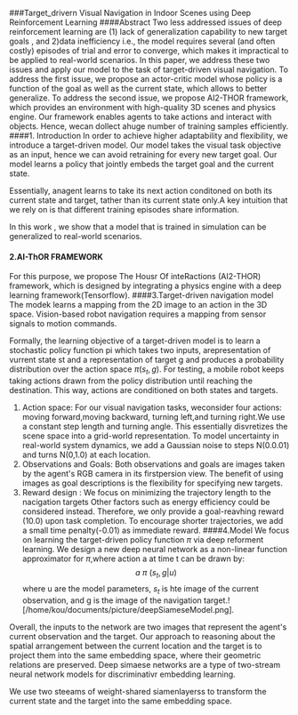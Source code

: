 ###Target_drivern Visual Navigation in Indoor Scenes using Deep Reinforcement Learning
####Abstract 
Two less addressed issues of deep reinforcement learning are (1) lack of generalization capability to new target goals , and 2)data inefficiency i.e., the model requires several (and often costly) episodes of trial and error to converge, which makes it impractical to be applied to real-world scenarios. In this paper, we address these two issues and apply our model to the task of target-driven visual navigation. To address the first issue, we propose an actor-critic model whose policy  is a function of the goal as well as the current  state, which allows to better generalize. To address the second issue, we propose AI2-THOR framework, which provides an environment with high-quality 3D scenes and physics engine. Our framework enables agents to take actions and interact with objects. Hence, wecan dollect ahuge number of training samples efficiently.
####1. Introduction 
In order to achieve higher adaptability and flexibility, we introduce a target-driven model. Our model takes the visual task objective as an input, hence we can avoid  retraining for every new target goal. Our model learns a policy that jointly embeds the target goal and the current state.

Essentially, anagent learns to take its  next action conditoned on both its current state and target, tather than its current state only.A key intuition that we rely on is that different training episodes share information.  

In this work , we show that a model that is trained in simulation can be generalized to real-world scenarios.
#### 2.AI-ThOR FRAMEWORK
For this purpose, we propose The Housr Of inteRactions (AI2-THOR) framework, which is designed by integrating a physics engine with a deep learning framework(Tensorflow).
####3.Target-driven navigation model
The modek learns a mapping from the 2D image to an action in the 3D space.
Vision-based robot navigation requires a mapping from sensor signals to motion commands.

Formally, the learning  objective of a target-driven model is to learn a stochastic policy function pi which takes two inputs, arepresentation of vurrent state st and a representation of target g and produces a probability distribution over the action space $\pi(s_t,g)$. For testing, a mobile robot keeps taking actions drawn from the policy distribution until reaching the destination. This way, actions are conditioned on both states and targets.
1) Action space: 
For our visual navigation tasks, weconsider four actions: moving forward,moving backward, turning left,and turning right.We use a constant step length and turning angle. This essentially disvretizes the scene space into a grid-world representation. To model uncertainty in real-world system dynamics, we add a Gaussian noise to steps N(0.0.01) and turns N(0,1.0) at each location.
2) Observations and Goals:
Both observations and goals are images taken by the agent's RGB camera in its firstpersion view. The benefit of using images as goal descriptions is the flexibility for specifying new targets.
3) Reward design :
We focus on minimizing the trajectory length to the nacigation targets Other factors such as energy efficiency could be considered instead. Therefore, we only provide a goal-reavhing reward (10.0) upon task completion. To encourage shorter trajectories, we add a small time penalty(-0.01) as immediate reward.
####4.Model
We focus on learning the target-driven policy function $\pi$ via deep reforment learning. We design a new deep neural network as a non-linear function approximator for $\pi$,where action a at time t can be drawn by:
$$
a~\pi ~(s_t,g|u)
$$
where u are the model parameters, $s_t$ is hte image of the current observation, and g is the image of the navigation target.![/home/kou/documents/picture/deepSiameseModel.png].

Overall, the inputs to the network are two images that represent the agent's current observation and the target. Our approach to reasoning about the spatial arrangement between the current location and the target is to project them into the same embedding space, where their geometric relations are preserved. Deep simaese networks are a type of two-stream neural network models for discriminativr embedding learning.

We use two steeams of weight-shared siamenlayerss to transform the current state and the target into the same embedding space.